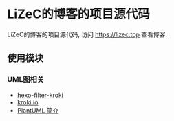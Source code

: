 LiZeC的博客的项目源代码
==========================


LiZeC的博客的项目源代码, 访问 https://lizec.top 查看博客.



使用模块
--------

### UML图相关

- [hexo-filter-kroki](https://github.com/miao1007/hexo-filter-kroki)
- [kroki.io](https://kroki.io/)
- [PlantUML 简介](https://plantuml.com/zh/)
